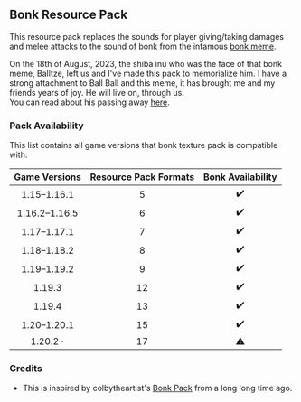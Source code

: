 ## Bonk Resource Pack
This resource pack replaces the sounds for player giving/taking damages and melee attacks to the sound of bonk from the infamous [bonk meme](https://knowyourmeme.com/memes/bonk-cheems).

On the 18th of August, 2023, the shiba inu who was the face of that bonk meme, Balltze, left us and I've made this pack to memorialize him. I have a strong attachment to Ball Ball and this meme, it has brought me and my friends years of joy. He will live on, through us. <br>
You can read about his passing away [here](https://knowyourmeme.com/news/beloved-meme-dog-cheems-passes-away-at-12-years-of-age).

### Pack Availability

This list contains all game versions that bonk texture pack is compatible with:

| Game Versions            |Resource Pack Formats| Bonk Availability|
|:------------------------:|:-------------------:|:----------------:|
| 1.15–1.16.1              |         5           |:heavy_check_mark:|
| 1.16.2–1.16.5            |         6           |:heavy_check_mark:|
| 1.17–1.17.1              |         7           |:heavy_check_mark:|
| 1.18–1.18.2              |         8           |:heavy_check_mark:|
| 1.19–1.19.2              |         9           |:heavy_check_mark:|
| 1.19.3                   |         12          |:heavy_check_mark:|
| 1.19.4                   |         13          |:heavy_check_mark:|
| 1.20–1.20.1              |         15          |:heavy_check_mark:|
| 1.20.2-                  |         17          |    :warning:     |


### Credits 
- This is inspired by colbytheartist's [Bonk Pack](https://www.curseforge.com/minecraft/texture-packs/bonk-pack) from a long long time ago.
